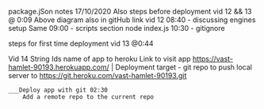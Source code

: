 package.jSon notes 17/10/2020
Also steps before deployment vid 12 && 13 @ 0:09
    Above diagram also in gitHub link
vid 12 08:40 - discussing engines setup
Same    09:00 - scripts section node index.js
        10:30 - gitignore

steps for first time  deployment vid 13 @0:44 

Vid 14
String Ids name of app to heroku
  Link to visit app
    https://vast-hamlet-90193.herokuapp.com/ 
|
Deployment target - git repo to push local server to
    https://git.heroku.com/vast-hamlet-90193.git

    ___Deploy app with git 02:30
        Add a remote repo to the current repo